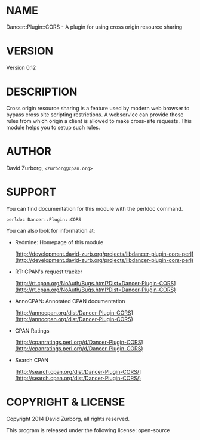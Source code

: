 # NAME

Dancer::Plugin::CORS - A plugin for using cross origin resource sharing

# VERSION

Version 0.12

# DESCRIPTION

Cross origin resource sharing is a feature used by modern web browser to bypass cross site scripting restrictions. A webservice can provide those rules from which origin a client is allowed to make cross-site requests. This module helps you to setup such rules.

# AUTHOR

David Zurborg, `<zurborg@cpan.org>`

# SUPPORT

You can find documentation for this module with the perldoc command.

    perldoc Dancer::Plugin::CORS

You can also look for information at:

- Redmine: Homepage of this module

    [http://development.david-zurb.org/projects/libdancer-plugin-cors-perl](http://development.david-zurb.org/projects/libdancer-plugin-cors-perl)

- RT: CPAN's request tracker

    [http://rt.cpan.org/NoAuth/Bugs.html?Dist=Dancer-Plugin-CORS](http://rt.cpan.org/NoAuth/Bugs.html?Dist=Dancer-Plugin-CORS)

- AnnoCPAN: Annotated CPAN documentation

    [http://annocpan.org/dist/Dancer-Plugin-CORS](http://annocpan.org/dist/Dancer-Plugin-CORS)

- CPAN Ratings

    [http://cpanratings.perl.org/d/Dancer-Plugin-CORS](http://cpanratings.perl.org/d/Dancer-Plugin-CORS)

- Search CPAN

    [http://search.cpan.org/dist/Dancer-Plugin-CORS/](http://search.cpan.org/dist/Dancer-Plugin-CORS/)

# COPYRIGHT & LICENSE

Copyright 2014 David Zurborg, all rights reserved.

This program is released under the following license: open-source
